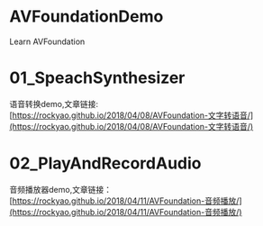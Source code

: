 # AVFoundationDemo

Learn AVFoundation

# 01_SpeachSynthesizer

语音转换demo,文章链接:[https://rockyao.github.io/2018/04/08/AVFoundation-文字转语音/](https://rockyao.github.io/2018/04/08/AVFoundation-文字转语音/)

# 02_PlayAndRecordAudio

音频播放器demo,文章链接：[https://rockyao.github.io/2018/04/11/AVFoundation-音频播放/](https://rockyao.github.io/2018/04/11/AVFoundation-音频播放/)